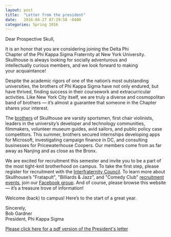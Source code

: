 ```yaml
---
layout: post
title:  "Letter from the president"
date:   2016-04-27 07:29:58 -0400
categories: Spring 2016
---
```


<div class="letter">
<p>Dear Prospective Skull,</p>

<p>
  It is an honor that you are considering joining the Delta Phi<br>
  Chapter of the Phi Kappa Sigma Fraternity at New York University.<br>
  Skullhouse is always looking for socially adventurous and<br>
  intellectually curious members, and we look forward to making<br>
  your acquaintance!
</p>

<p>
  Despite the academic rigors of one of the nation’s most outstanding universities, the brothers of
  Phi Kappa Sigma have not only endured, but have thrived, finding success in their coursework
  and extracurricular activities. Like New York City itself, we are truly a diverse and cosmopolitan
  band of brothers — it’s almost a guarantee that someone in the Chapter shares your interest.
</p>

<p>
  The <a href="/brothers/">brothers</a> of Skullhouse are varsity sportsmen, first chair violinists, leaders in the university’s
  developer and technology communities, filmmakers, volunteer museum guides, avid sailors, and
  public policy case competitors. This summer, brothers secured internships developing apps for
  Microsoft, investigating campaign finance in DC, and consulting businesses for Pricewaterhouse
  Coopers. Our members come from as far away as Nanjing and as close as the Bronx.
</p>

<p>
  We are excited for recruitment this semester and invite you to be a part of the most tight-knit
  brotherhood on campus. To take the first step, please register for recruitment
  with the <a href="https://docs.google.com/a/nyu.edu/forms/d/1mdVOp7-OEeccS3DltkeYtkoJN3mVC1AyDWdrfSTlBf4/viewform?c=0&w=1">Interfraternity Council</a>.
  To learn more about Skullhouse’s "Fratapult", "Billiards & Jazz", and "Comedy Club" <a href="/events/">recruitment events</a>,
  join our <a href="https://www.facebook.com/groups/1739732559592731/">Facebook group</a>. And of course, please browse
  this website — it’s a treasure trove of information!
</p>

<p>
  Welcome (back) to campus! Here’s to the start of a great year.
</p>

<p>
  Sincerely,<br>
  Bob Gardner<br>
  President, Phi Kappa Sigma
</p>

<p>
  <a href="/letter.pdf">Please click here for a pdf version of the President's letter</a>
</p>
</div>

